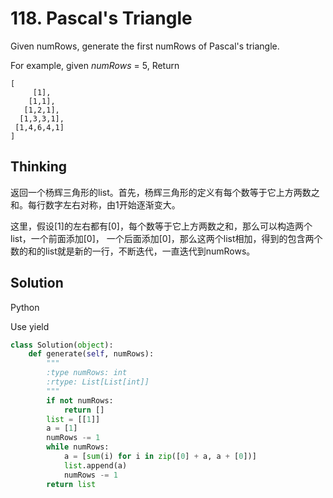# 118. Pascal's Triangle

Given numRows, generate the first numRows of Pascal's triangle.

For example, given *numRows* = 5,
Return

```
[
     [1],
    [1,1],
   [1,2,1],
  [1,3,3,1],
 [1,4,6,4,1]
]
```

## Thinking

返回一个杨辉三角形的list。首先，杨辉三角形的定义有每个数等于它上方两数之和。每行数字左右对称，由1开始逐渐变大。

这里，假设[1]的左右都有[0]，每个数等于它上方两数之和，那么可以构造两个list，一个前面添加[0]， 一个后面添加[0]，那么这两个list相加，得到的包含两个数的和的list就是新的一行，不断迭代，一直迭代到numRows。


## Solution

Python

Use yield 

```python
class Solution(object):
    def generate(self, numRows):
        """
        :type numRows: int
        :rtype: List[List[int]]
        """
        if not numRows:
            return []
        list = [[1]]
        a = [1]
        numRows -= 1
        while numRows:
            a = [sum(i) for i in zip([0] + a, a + [0])]
            list.append(a)
            numRows -= 1
        return list
```


